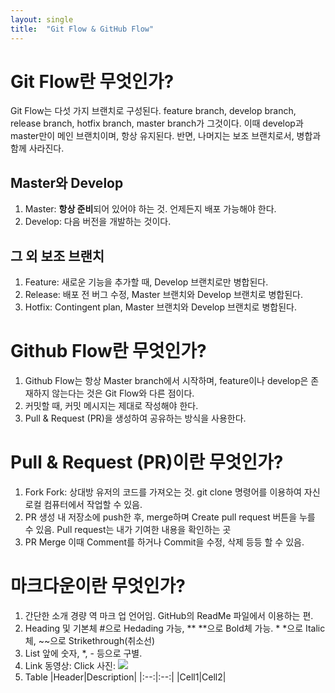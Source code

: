 ```yaml
---
layout: single
title:  "Git Flow & GitHub Flow"
---
```

# Git Flow란 무엇인가?
Git Flow는 다섯 가지 브랜치로 구성된다.
feature branch, develop branch, release branch, hotfix branch, master branch가 그것이다.
이때 develop과 master만이 메인 브랜치이며, 항상 유지된다.
반면, 나머지는 보조 브랜치로서, 병합과 함께 사라진다.
## Master와 Develop
1. Master: **항상 준비**되어 있어야 하는 것. 언제든지 배포 가능해야 한다.
2. Develop: 다음 버전을 개발하는 것이다.
## 그 외 보조 브랜치
1. Feature: 새로운 기능을 추가할 때, Develop 브랜치로만 병합된다.
2. Release: 배포 전 버그 수정, Master 브랜치와 Develop 브랜치로 병합된다.
3. Hotfix: Contingent plan, Master 브랜치와 Develop 브랜치로 병합된다.
# Github Flow란 무엇인가?
1. Github Flow는 항상 Master branch에서 시작하며, feature이나 develop은 존재하지 않는다는 것은 Git Flow와 다른 점이다.
2. 커밋할 때, 커밋 메시지는 제대로 작성해야 한다.
3. Pull & Request (PR)을 생성하여 공유하는 방식을 사용한다.
# Pull & Request (PR)이란 무엇인가?
1. Fork
Fork: 상대방 유저의 코드를 가져오는 것. git clone 명령어를 이용하여 자신 로컬 컴퓨터에서 작업할 수 있음.
2. PR 생성
내 저장소에 push한 후, merge하며 Create pull request 버튼을 누를 수 있음.
Pull request는 내가 기여한 내용을 확인하는 곳
3. PR Merge
이때 Comment를 하거나 Commit을 수정, 삭제 등등 할 수 있음.
# 마크다운이란 무엇인가?
1. 간단한 소개
경량 역 마크 업 언어임. GitHub의 ReadMe 파일에서 이용하는 편.
2. Heading 및 기본체
#으로 Hedading 가능, ** **으로 Bold체 가능. * *으로 Italic체, ~~으로 Strikethrough(취소선)
3. List
앞에 숫자, *, - 등으로 구별.
4. Link
동영상: Click [](링크)
사진:  ![](링크)
5. Table
|Header|Description|
|:--:|:--:|
|Cell1|Cell2|
